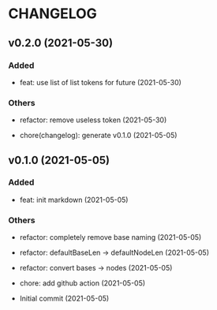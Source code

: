 # CHANGELOG

## v0.2.0 (2021-05-30)

### Added

- feat: use list of list tokens for future (2021-05-30)

### Others

- refactor: remove useless token (2021-05-30)

- chore(changelog): generate v0.1.0 (2021-05-05)

## v0.1.0 (2021-05-05)

### Added

- feat: init markdown (2021-05-05)

### Others

- refactor: completely remove base naming (2021-05-05)

- refactor: defaultBaseLen -> defaultNodeLen (2021-05-05)

- refactor: convert bases -> nodes (2021-05-05)

- chore: add github action (2021-05-05)

- Initial commit (2021-05-05)
